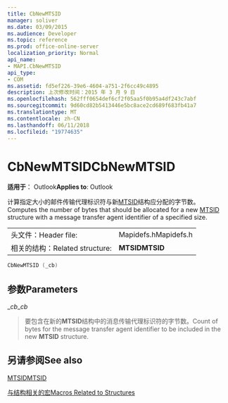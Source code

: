 ```yaml
---
title: CbNewMTSID
manager: soliver
ms.date: 03/09/2015
ms.audience: Developer
ms.topic: reference
ms.prod: office-online-server
localization_priority: Normal
api_name:
- MAPI.CbNewMTSID
api_type:
- COM
ms.assetid: fd5ef226-39e6-4604-a751-2f6cc49c4895
description: 上次修改时间：2015 年 3 月 9 日
ms.openlocfilehash: 562fff0654def6cf2f05aa5f0b95a4df243c7abf
ms.sourcegitcommit: 9d60cd82b5413446e5bc8ace2cd689f683fb41a7
ms.translationtype: MT
ms.contentlocale: zh-CN
ms.lasthandoff: 06/11/2018
ms.locfileid: "19774635"
---
```

# <a name="cbnewmtsid"></a><span data-ttu-id="c9b97-103">CbNewMTSID</span><span class="sxs-lookup"><span data-stu-id="c9b97-103">CbNewMTSID</span></span>

  
  
<span data-ttu-id="c9b97-104">**适用于**： Outlook</span><span class="sxs-lookup"><span data-stu-id="c9b97-104">**Applies to**: Outlook</span></span> 
  
<span data-ttu-id="c9b97-105">计算指定大小的邮件传输代理标识符与新[MTSID](mtsid.md)结构应分配的字节数。</span><span class="sxs-lookup"><span data-stu-id="c9b97-105">Computes the number of bytes that should be allocated for a new [MTSID](mtsid.md) structure with a message transfer agent identifier of a specified size.</span></span> 
  
|||
|:-----|:-----|
|<span data-ttu-id="c9b97-106">头文件：</span><span class="sxs-lookup"><span data-stu-id="c9b97-106">Header file:</span></span>  <br/> |<span data-ttu-id="c9b97-107">Mapidefs.h</span><span class="sxs-lookup"><span data-stu-id="c9b97-107">Mapidefs.h</span></span>  <br/> |
|<span data-ttu-id="c9b97-108">相关的结构：</span><span class="sxs-lookup"><span data-stu-id="c9b97-108">Related structure:</span></span>  <br/> |<span data-ttu-id="c9b97-109">**MTSID**</span><span class="sxs-lookup"><span data-stu-id="c9b97-109">**MTSID**</span></span> <br/> |
   
```cpp
CbNewMTSID (_cb)
```

## <a name="parameters"></a><span data-ttu-id="c9b97-110">参数</span><span class="sxs-lookup"><span data-stu-id="c9b97-110">Parameters</span></span>

 <span data-ttu-id="c9b97-111">__cb_</span><span class="sxs-lookup"><span data-stu-id="c9b97-111">__cb_</span></span>
  
> <span data-ttu-id="c9b97-112">要包含在新的**MTSID**结构中的消息传输代理标识符的字节数。</span><span class="sxs-lookup"><span data-stu-id="c9b97-112">Count of bytes for the message transfer agent identifier to be included in the new **MTSID** structure.</span></span> 
    
## <a name="see-also"></a><span data-ttu-id="c9b97-113">另请参阅</span><span class="sxs-lookup"><span data-stu-id="c9b97-113">See also</span></span>



[<span data-ttu-id="c9b97-114">MTSID</span><span class="sxs-lookup"><span data-stu-id="c9b97-114">MTSID</span></span>](mtsid.md)


[<span data-ttu-id="c9b97-115">与结构相关的宏</span><span class="sxs-lookup"><span data-stu-id="c9b97-115">Macros Related to Structures</span></span>](macros-related-to-structures.md)

